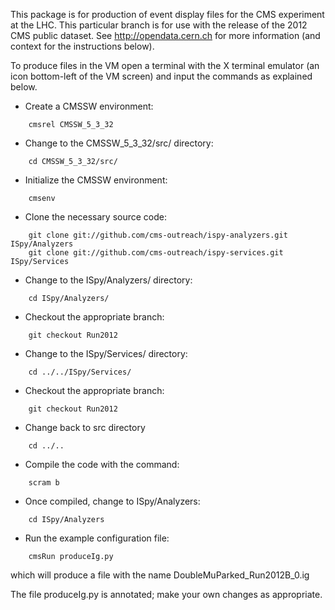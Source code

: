 This package is for production of event display files for the CMS experiment
at the LHC. This particular branch is for use with the release of the 2012 CMS public dataset. 
See http://opendata.cern.ch for more information (and context for the instructions below).

To produce files in the VM open a terminal with the X terminal emulator (an icon bottom-left of the VM screen)
and input the commands as explained below.

* Create a CMSSW environment: 

```
    cmsrel CMSSW_5_3_32
```

* Change to the CMSSW_5_3_32/src/ directory:

```
    cd CMSSW_5_3_32/src/
```
* Initialize the CMSSW environment:

```
    cmsenv
```
* Clone the necessary source code:

```
    git clone git://github.com/cms-outreach/ispy-analyzers.git ISpy/Analyzers 
    git clone git://github.com/cms-outreach/ispy-services.git ISpy/Services
```

* Change to the ISpy/Analyzers/ directory:

```
    cd ISpy/Analyzers/ 
```

* Checkout the appropriate branch:

```
    git checkout Run2012 
```

* Change to the ISpy/Services/ directory:

```
    cd ../../ISpy/Services/ 
```

* Checkout the appropriate branch:

```
    git checkout Run2012
```

* Change back to src directory

```
    cd ../.. 
```

* Compile the code with the command:

```
    scram b
```

* Once compiled, change to ISpy/Analyzers:

```
    cd ISpy/Analyzers
```

* Run the example configuration file:

```
    cmsRun produceIg.py
```

which will produce a file with the name DoubleMuParked_Run2012B_0.ig

The file produceIg.py is annotated; make your own changes as appropriate.
